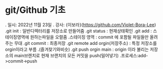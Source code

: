 # git/Github 기초

. 일시: 2022년 11월 23일
. 강사: {이보라}(https://github.com/Violet-Bora-Lee)
.git init : 일반디렉터리를 저장소로 만들어줌
.git status : 현재상태확인
.git add : 스테이징영역에 원하는파일을 오렬줌
.스테이징 영역 : commit 에 포함될 파일들만 올려주는 무대
.git commit : 최종저장
.git remote add orgin(저장주소) : 특정 저장소를 orgin이라고 부름 .(즐겨찾기와비슷)
.git push orgin main : origin 이라 불리는 저장소의 main브렌치로 현재 브랜치의 모든 커밋을 push(밀어넣기)
.프로세스:add->commit->push